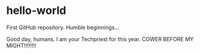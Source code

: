 # hello-world
First GitHub repository. Humble beginnings...

Good day, humans. I am your Techpriest for this year. COWER BEFORE MY MIGHT!!!!!!!!
